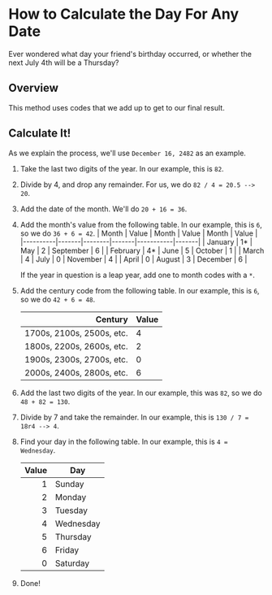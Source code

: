 # How to Calculate the Day For Any Date
Ever wondered what day your friend's birthday occurred, or whether the next July 4th will be a Thursday?

## Overview
This method uses codes that we add up to get to our final result.

## Calculate It!
As we explain the process, we'll use `December 16, 2482` as an example.

 1. Take the last two digits of the year. In our example, this is `82`.
 2. Divide by 4, and drop any remainder. For us, we do `82 / 4 = 20.5 --> 20`.
 3. Add the date of the month. We'll do `20 + 16 = 36`.
 4. Add the month's value from the following table. In our example, this is `6`, so we do `36 + 6 = 42`.
     | Month    | Value | Month  | Value | Month     | Value |
     |----------|-------|--------|-------|-----------|-------|
     | January  | 1\*   | May    | 2     | September | 6     |
     | February | 4\*   | June   | 5     | October   | 1     |
     | March    | 4     | July   | 0     | November  | 4     |
     | April    | 0     | August | 3     | December  | 6     |
     
     If the year in question is a leap year, add one to month codes with a `*`.
     
 5. Add the century code from the following table. In our example, this is `6`, so we do `42 + 6 = 48`.
     
     |                   Century | Value |
     |--------------------------:|-------|
     | 1700s, 2100s, 2500s, etc. | 4     |
     | 1800s, 2200s, 2600s, etc. | 2     |
     | 1900s, 2300s, 2700s, etc. | 0     |
     | 2000s, 2400s, 2800s, etc. | 6     |
     
 6. Add the last two digits of the year. In our example, this was `82`, so we do `48 + 82 = 130`.
 7. Divide by 7 and take the remainder. In our example, this is `130 / 7 = 18r4 --> 4`.
 8. Find your day in the following table. In our example, this is `4 = Wednesday`.
     
     | Value | Day       |
     |------:|-----------|
     |     1 | Sunday    |
     |     2 | Monday    |
     |     3 | Tuesday   |
     |     4 | Wednesday |
     |     5 | Thursday  |
     |     6 | Friday    |
     |     0 | Saturday  |
     
 9. Done!

